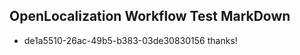 ## OpenLocalization Workflow Test MarkDown
* de1a5510-26ac-49b5-b383-03de30830156 
thanks!<!--HONumber=Mar16_HO4-->
